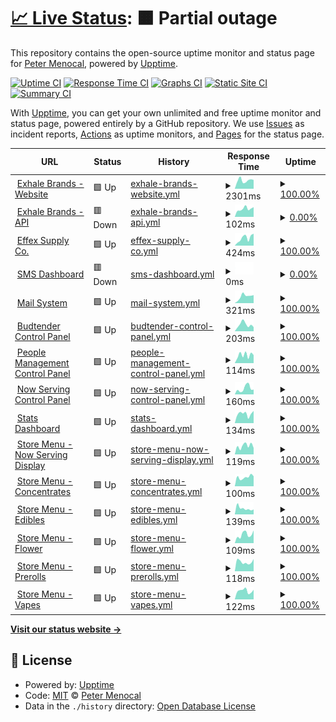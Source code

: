 # [📈 Live Status](https://petermenocal.github.io/uptime): <!--live status--> **🟧 Partial outage**

This repository contains the open-source uptime monitor and status page for [Peter Menocal](https://petermenocal.com), powered by [Upptime](https://github.com/upptime/upptime).

[![Uptime CI](https://github.com/petermenocal/uptime/workflows/Uptime%20CI/badge.svg)](https://github.com/petermenocal/uptime/actions?query=workflow%3A%22Uptime+CI%22)
[![Response Time CI](https://github.com/petermenocal/uptime/workflows/Response%20Time%20CI/badge.svg)](https://github.com/petermenocal/uptime/actions?query=workflow%3A%22Response+Time+CI%22)
[![Graphs CI](https://github.com/petermenocal/uptime/workflows/Graphs%20CI/badge.svg)](https://github.com/petermenocal/uptime/actions?query=workflow%3A%22Graphs+CI%22)
[![Static Site CI](https://github.com/petermenocal/uptime/workflows/Static%20Site%20CI/badge.svg)](https://github.com/petermenocal/uptime/actions?query=workflow%3A%22Static+Site+CI%22)
[![Summary CI](https://github.com/petermenocal/uptime/workflows/Summary%20CI/badge.svg)](https://github.com/petermenocal/uptime/actions?query=workflow%3A%22Summary+CI%22)

With [Upptime](https://upptime.js.org), you can get your own unlimited and free uptime monitor and status page, powered entirely by a GitHub repository. We use [Issues](https://github.com/petermenocal/uptime/issues) as incident reports, [Actions](https://github.com/petermenocal/uptime/actions) as uptime monitors, and [Pages](https://petermenocal.github.io/uptime) for the status page.

<!--start: status pages-->
<!-- This summary is generated by Upptime (https://github.com/upptime/upptime) -->
<!-- Do not edit this manually, your changes will be overwritten -->
<!-- prettier-ignore -->
| URL | Status | History | Response Time | Uptime |
| --- | ------ | ------- | ------------- | ------ |
| <img alt="" src="https://icons.duckduckgo.com/ip3/www.exhalebrands.com.ico" height="13"> [Exhale Brands - Website](https://www.exhalebrands.com/) | 🟩 Up | [exhale-brands-website.yml](https://github.com/petermenocal/uptime/commits/HEAD/history/exhale-brands-website.yml) | <details><summary><img alt="Response time graph" src="./graphs/exhale-brands-website/response-time-week.png" height="20"> 2301ms</summary><br><a href="https://petermenocal.github.io/uptime/history/exhale-brands-website"><img alt="Response time 1460" src="https://img.shields.io/endpoint?url=https%3A%2F%2Fraw.githubusercontent.com%2Fpetermenocal%2Fuptime%2FHEAD%2Fapi%2Fexhale-brands-website%2Fresponse-time.json"></a><br><a href="https://petermenocal.github.io/uptime/history/exhale-brands-website"><img alt="24-hour response time 2425" src="https://img.shields.io/endpoint?url=https%3A%2F%2Fraw.githubusercontent.com%2Fpetermenocal%2Fuptime%2FHEAD%2Fapi%2Fexhale-brands-website%2Fresponse-time-day.json"></a><br><a href="https://petermenocal.github.io/uptime/history/exhale-brands-website"><img alt="7-day response time 2301" src="https://img.shields.io/endpoint?url=https%3A%2F%2Fraw.githubusercontent.com%2Fpetermenocal%2Fuptime%2FHEAD%2Fapi%2Fexhale-brands-website%2Fresponse-time-week.json"></a><br><a href="https://petermenocal.github.io/uptime/history/exhale-brands-website"><img alt="30-day response time 2567" src="https://img.shields.io/endpoint?url=https%3A%2F%2Fraw.githubusercontent.com%2Fpetermenocal%2Fuptime%2FHEAD%2Fapi%2Fexhale-brands-website%2Fresponse-time-month.json"></a><br><a href="https://petermenocal.github.io/uptime/history/exhale-brands-website"><img alt="1-year response time 1716" src="https://img.shields.io/endpoint?url=https%3A%2F%2Fraw.githubusercontent.com%2Fpetermenocal%2Fuptime%2FHEAD%2Fapi%2Fexhale-brands-website%2Fresponse-time-year.json"></a></details> | <details><summary><a href="https://petermenocal.github.io/uptime/history/exhale-brands-website">100.00%</a></summary><a href="https://petermenocal.github.io/uptime/history/exhale-brands-website"><img alt="All-time uptime 99.67%" src="https://img.shields.io/endpoint?url=https%3A%2F%2Fraw.githubusercontent.com%2Fpetermenocal%2Fuptime%2FHEAD%2Fapi%2Fexhale-brands-website%2Fuptime.json"></a><br><a href="https://petermenocal.github.io/uptime/history/exhale-brands-website"><img alt="24-hour uptime 100.00%" src="https://img.shields.io/endpoint?url=https%3A%2F%2Fraw.githubusercontent.com%2Fpetermenocal%2Fuptime%2FHEAD%2Fapi%2Fexhale-brands-website%2Fuptime-day.json"></a><br><a href="https://petermenocal.github.io/uptime/history/exhale-brands-website"><img alt="7-day uptime 100.00%" src="https://img.shields.io/endpoint?url=https%3A%2F%2Fraw.githubusercontent.com%2Fpetermenocal%2Fuptime%2FHEAD%2Fapi%2Fexhale-brands-website%2Fuptime-week.json"></a><br><a href="https://petermenocal.github.io/uptime/history/exhale-brands-website"><img alt="30-day uptime 99.88%" src="https://img.shields.io/endpoint?url=https%3A%2F%2Fraw.githubusercontent.com%2Fpetermenocal%2Fuptime%2FHEAD%2Fapi%2Fexhale-brands-website%2Fuptime-month.json"></a><br><a href="https://petermenocal.github.io/uptime/history/exhale-brands-website"><img alt="1-year uptime 99.37%" src="https://img.shields.io/endpoint?url=https%3A%2F%2Fraw.githubusercontent.com%2Fpetermenocal%2Fuptime%2FHEAD%2Fapi%2Fexhale-brands-website%2Fuptime-year.json"></a></details>
| <img alt="" src="https://icons.duckduckgo.com/ip3/us-central1-xhl-budtender.cloudfunctions.net.ico" height="13"> [Exhale Brands - API](https://us-central1-xhl-budtender.cloudfunctions.net/app/profile?q=961a6e98-1bcc-4c6b-b335-019df010f12c&searchType=true) | 🟥 Down | [exhale-brands-api.yml](https://github.com/petermenocal/uptime/commits/HEAD/history/exhale-brands-api.yml) | <details><summary><img alt="Response time graph" src="./graphs/exhale-brands-api/response-time-week.png" height="20"> 102ms</summary><br><a href="https://petermenocal.github.io/uptime/history/exhale-brands-api"><img alt="Response time 750" src="https://img.shields.io/endpoint?url=https%3A%2F%2Fraw.githubusercontent.com%2Fpetermenocal%2Fuptime%2FHEAD%2Fapi%2Fexhale-brands-api%2Fresponse-time.json"></a><br><a href="https://petermenocal.github.io/uptime/history/exhale-brands-api"><img alt="24-hour response time 123" src="https://img.shields.io/endpoint?url=https%3A%2F%2Fraw.githubusercontent.com%2Fpetermenocal%2Fuptime%2FHEAD%2Fapi%2Fexhale-brands-api%2Fresponse-time-day.json"></a><br><a href="https://petermenocal.github.io/uptime/history/exhale-brands-api"><img alt="7-day response time 102" src="https://img.shields.io/endpoint?url=https%3A%2F%2Fraw.githubusercontent.com%2Fpetermenocal%2Fuptime%2FHEAD%2Fapi%2Fexhale-brands-api%2Fresponse-time-week.json"></a><br><a href="https://petermenocal.github.io/uptime/history/exhale-brands-api"><img alt="30-day response time 240" src="https://img.shields.io/endpoint?url=https%3A%2F%2Fraw.githubusercontent.com%2Fpetermenocal%2Fuptime%2FHEAD%2Fapi%2Fexhale-brands-api%2Fresponse-time-month.json"></a><br><a href="https://petermenocal.github.io/uptime/history/exhale-brands-api"><img alt="1-year response time 883" src="https://img.shields.io/endpoint?url=https%3A%2F%2Fraw.githubusercontent.com%2Fpetermenocal%2Fuptime%2FHEAD%2Fapi%2Fexhale-brands-api%2Fresponse-time-year.json"></a></details> | <details><summary><a href="https://petermenocal.github.io/uptime/history/exhale-brands-api">0.00%</a></summary><a href="https://petermenocal.github.io/uptime/history/exhale-brands-api"><img alt="All-time uptime 38.06%" src="https://img.shields.io/endpoint?url=https%3A%2F%2Fraw.githubusercontent.com%2Fpetermenocal%2Fuptime%2FHEAD%2Fapi%2Fexhale-brands-api%2Fuptime.json"></a><br><a href="https://petermenocal.github.io/uptime/history/exhale-brands-api"><img alt="24-hour uptime 0.00%" src="https://img.shields.io/endpoint?url=https%3A%2F%2Fraw.githubusercontent.com%2Fpetermenocal%2Fuptime%2FHEAD%2Fapi%2Fexhale-brands-api%2Fuptime-day.json"></a><br><a href="https://petermenocal.github.io/uptime/history/exhale-brands-api"><img alt="7-day uptime 0.00%" src="https://img.shields.io/endpoint?url=https%3A%2F%2Fraw.githubusercontent.com%2Fpetermenocal%2Fuptime%2FHEAD%2Fapi%2Fexhale-brands-api%2Fuptime-week.json"></a><br><a href="https://petermenocal.github.io/uptime/history/exhale-brands-api"><img alt="30-day uptime 0.00%" src="https://img.shields.io/endpoint?url=https%3A%2F%2Fraw.githubusercontent.com%2Fpetermenocal%2Fuptime%2FHEAD%2Fapi%2Fexhale-brands-api%2Fuptime-month.json"></a><br><a href="https://petermenocal.github.io/uptime/history/exhale-brands-api"><img alt="1-year uptime 0.00%" src="https://img.shields.io/endpoint?url=https%3A%2F%2Fraw.githubusercontent.com%2Fpetermenocal%2Fuptime%2FHEAD%2Fapi%2Fexhale-brands-api%2Fuptime-year.json"></a></details>
| <img alt="" src="https://icons.duckduckgo.com/ip3/effexsupply.com.ico" height="13"> [Effex Supply Co.](https://effexsupply.com) | 🟩 Up | [effex-supply-co.yml](https://github.com/petermenocal/uptime/commits/HEAD/history/effex-supply-co.yml) | <details><summary><img alt="Response time graph" src="./graphs/effex-supply-co/response-time-week.png" height="20"> 424ms</summary><br><a href="https://petermenocal.github.io/uptime/history/effex-supply-co"><img alt="Response time 305" src="https://img.shields.io/endpoint?url=https%3A%2F%2Fraw.githubusercontent.com%2Fpetermenocal%2Fuptime%2FHEAD%2Fapi%2Feffex-supply-co%2Fresponse-time.json"></a><br><a href="https://petermenocal.github.io/uptime/history/effex-supply-co"><img alt="24-hour response time 662" src="https://img.shields.io/endpoint?url=https%3A%2F%2Fraw.githubusercontent.com%2Fpetermenocal%2Fuptime%2FHEAD%2Fapi%2Feffex-supply-co%2Fresponse-time-day.json"></a><br><a href="https://petermenocal.github.io/uptime/history/effex-supply-co"><img alt="7-day response time 424" src="https://img.shields.io/endpoint?url=https%3A%2F%2Fraw.githubusercontent.com%2Fpetermenocal%2Fuptime%2FHEAD%2Fapi%2Feffex-supply-co%2Fresponse-time-week.json"></a><br><a href="https://petermenocal.github.io/uptime/history/effex-supply-co"><img alt="30-day response time 334" src="https://img.shields.io/endpoint?url=https%3A%2F%2Fraw.githubusercontent.com%2Fpetermenocal%2Fuptime%2FHEAD%2Fapi%2Feffex-supply-co%2Fresponse-time-month.json"></a><br><a href="https://petermenocal.github.io/uptime/history/effex-supply-co"><img alt="1-year response time 305" src="https://img.shields.io/endpoint?url=https%3A%2F%2Fraw.githubusercontent.com%2Fpetermenocal%2Fuptime%2FHEAD%2Fapi%2Feffex-supply-co%2Fresponse-time-year.json"></a></details> | <details><summary><a href="https://petermenocal.github.io/uptime/history/effex-supply-co">100.00%</a></summary><a href="https://petermenocal.github.io/uptime/history/effex-supply-co"><img alt="All-time uptime 99.99%" src="https://img.shields.io/endpoint?url=https%3A%2F%2Fraw.githubusercontent.com%2Fpetermenocal%2Fuptime%2FHEAD%2Fapi%2Feffex-supply-co%2Fuptime.json"></a><br><a href="https://petermenocal.github.io/uptime/history/effex-supply-co"><img alt="24-hour uptime 100.00%" src="https://img.shields.io/endpoint?url=https%3A%2F%2Fraw.githubusercontent.com%2Fpetermenocal%2Fuptime%2FHEAD%2Fapi%2Feffex-supply-co%2Fuptime-day.json"></a><br><a href="https://petermenocal.github.io/uptime/history/effex-supply-co"><img alt="7-day uptime 100.00%" src="https://img.shields.io/endpoint?url=https%3A%2F%2Fraw.githubusercontent.com%2Fpetermenocal%2Fuptime%2FHEAD%2Fapi%2Feffex-supply-co%2Fuptime-week.json"></a><br><a href="https://petermenocal.github.io/uptime/history/effex-supply-co"><img alt="30-day uptime 100.00%" src="https://img.shields.io/endpoint?url=https%3A%2F%2Fraw.githubusercontent.com%2Fpetermenocal%2Fuptime%2FHEAD%2Fapi%2Feffex-supply-co%2Fuptime-month.json"></a><br><a href="https://petermenocal.github.io/uptime/history/effex-supply-co"><img alt="1-year uptime 100.00%" src="https://img.shields.io/endpoint?url=https%3A%2F%2Fraw.githubusercontent.com%2Fpetermenocal%2Fuptime%2FHEAD%2Fapi%2Feffex-supply-co%2Fuptime-year.json"></a></details>
| <img alt="" src="https://icons.duckduckgo.com/ip3/cherami.exhalenevada.com.ico" height="13"> [SMS Dashboard](http://cherami.exhalenevada.com:3000/) | 🟥 Down | [sms-dashboard.yml](https://github.com/petermenocal/uptime/commits/HEAD/history/sms-dashboard.yml) | <details><summary><img alt="Response time graph" src="./graphs/sms-dashboard/response-time-week.png" height="20"> 0ms</summary><br><a href="https://petermenocal.github.io/uptime/history/sms-dashboard"><img alt="Response time 0" src="https://img.shields.io/endpoint?url=https%3A%2F%2Fraw.githubusercontent.com%2Fpetermenocal%2Fuptime%2FHEAD%2Fapi%2Fsms-dashboard%2Fresponse-time.json"></a><br><a href="https://petermenocal.github.io/uptime/history/sms-dashboard"><img alt="24-hour response time 0" src="https://img.shields.io/endpoint?url=https%3A%2F%2Fraw.githubusercontent.com%2Fpetermenocal%2Fuptime%2FHEAD%2Fapi%2Fsms-dashboard%2Fresponse-time-day.json"></a><br><a href="https://petermenocal.github.io/uptime/history/sms-dashboard"><img alt="7-day response time 0" src="https://img.shields.io/endpoint?url=https%3A%2F%2Fraw.githubusercontent.com%2Fpetermenocal%2Fuptime%2FHEAD%2Fapi%2Fsms-dashboard%2Fresponse-time-week.json"></a><br><a href="https://petermenocal.github.io/uptime/history/sms-dashboard"><img alt="30-day response time 0" src="https://img.shields.io/endpoint?url=https%3A%2F%2Fraw.githubusercontent.com%2Fpetermenocal%2Fuptime%2FHEAD%2Fapi%2Fsms-dashboard%2Fresponse-time-month.json"></a><br><a href="https://petermenocal.github.io/uptime/history/sms-dashboard"><img alt="1-year response time 0" src="https://img.shields.io/endpoint?url=https%3A%2F%2Fraw.githubusercontent.com%2Fpetermenocal%2Fuptime%2FHEAD%2Fapi%2Fsms-dashboard%2Fresponse-time-year.json"></a></details> | <details><summary><a href="https://petermenocal.github.io/uptime/history/sms-dashboard">0.00%</a></summary><a href="https://petermenocal.github.io/uptime/history/sms-dashboard"><img alt="All-time uptime 41.07%" src="https://img.shields.io/endpoint?url=https%3A%2F%2Fraw.githubusercontent.com%2Fpetermenocal%2Fuptime%2FHEAD%2Fapi%2Fsms-dashboard%2Fuptime.json"></a><br><a href="https://petermenocal.github.io/uptime/history/sms-dashboard"><img alt="24-hour uptime 0.00%" src="https://img.shields.io/endpoint?url=https%3A%2F%2Fraw.githubusercontent.com%2Fpetermenocal%2Fuptime%2FHEAD%2Fapi%2Fsms-dashboard%2Fuptime-day.json"></a><br><a href="https://petermenocal.github.io/uptime/history/sms-dashboard"><img alt="7-day uptime 0.00%" src="https://img.shields.io/endpoint?url=https%3A%2F%2Fraw.githubusercontent.com%2Fpetermenocal%2Fuptime%2FHEAD%2Fapi%2Fsms-dashboard%2Fuptime-week.json"></a><br><a href="https://petermenocal.github.io/uptime/history/sms-dashboard"><img alt="30-day uptime 0.00%" src="https://img.shields.io/endpoint?url=https%3A%2F%2Fraw.githubusercontent.com%2Fpetermenocal%2Fuptime%2FHEAD%2Fapi%2Fsms-dashboard%2Fuptime-month.json"></a><br><a href="https://petermenocal.github.io/uptime/history/sms-dashboard"><img alt="1-year uptime 0.00%" src="https://img.shields.io/endpoint?url=https%3A%2F%2Fraw.githubusercontent.com%2Fpetermenocal%2Fuptime%2FHEAD%2Fapi%2Fsms-dashboard%2Fuptime-year.json"></a></details>
| <img alt="" src="https://icons.duckduckgo.com/ip3/box.effexsupply.com.ico" height="13"> [Mail System](https://box.effexsupply.com/mail/) | 🟩 Up | [mail-system.yml](https://github.com/petermenocal/uptime/commits/HEAD/history/mail-system.yml) | <details><summary><img alt="Response time graph" src="./graphs/mail-system/response-time-week.png" height="20"> 321ms</summary><br><a href="https://petermenocal.github.io/uptime/history/mail-system"><img alt="Response time 235" src="https://img.shields.io/endpoint?url=https%3A%2F%2Fraw.githubusercontent.com%2Fpetermenocal%2Fuptime%2FHEAD%2Fapi%2Fmail-system%2Fresponse-time.json"></a><br><a href="https://petermenocal.github.io/uptime/history/mail-system"><img alt="24-hour response time 375" src="https://img.shields.io/endpoint?url=https%3A%2F%2Fraw.githubusercontent.com%2Fpetermenocal%2Fuptime%2FHEAD%2Fapi%2Fmail-system%2Fresponse-time-day.json"></a><br><a href="https://petermenocal.github.io/uptime/history/mail-system"><img alt="7-day response time 321" src="https://img.shields.io/endpoint?url=https%3A%2F%2Fraw.githubusercontent.com%2Fpetermenocal%2Fuptime%2FHEAD%2Fapi%2Fmail-system%2Fresponse-time-week.json"></a><br><a href="https://petermenocal.github.io/uptime/history/mail-system"><img alt="30-day response time 247" src="https://img.shields.io/endpoint?url=https%3A%2F%2Fraw.githubusercontent.com%2Fpetermenocal%2Fuptime%2FHEAD%2Fapi%2Fmail-system%2Fresponse-time-month.json"></a><br><a href="https://petermenocal.github.io/uptime/history/mail-system"><img alt="1-year response time 237" src="https://img.shields.io/endpoint?url=https%3A%2F%2Fraw.githubusercontent.com%2Fpetermenocal%2Fuptime%2FHEAD%2Fapi%2Fmail-system%2Fresponse-time-year.json"></a></details> | <details><summary><a href="https://petermenocal.github.io/uptime/history/mail-system">100.00%</a></summary><a href="https://petermenocal.github.io/uptime/history/mail-system"><img alt="All-time uptime 99.76%" src="https://img.shields.io/endpoint?url=https%3A%2F%2Fraw.githubusercontent.com%2Fpetermenocal%2Fuptime%2FHEAD%2Fapi%2Fmail-system%2Fuptime.json"></a><br><a href="https://petermenocal.github.io/uptime/history/mail-system"><img alt="24-hour uptime 100.00%" src="https://img.shields.io/endpoint?url=https%3A%2F%2Fraw.githubusercontent.com%2Fpetermenocal%2Fuptime%2FHEAD%2Fapi%2Fmail-system%2Fuptime-day.json"></a><br><a href="https://petermenocal.github.io/uptime/history/mail-system"><img alt="7-day uptime 100.00%" src="https://img.shields.io/endpoint?url=https%3A%2F%2Fraw.githubusercontent.com%2Fpetermenocal%2Fuptime%2FHEAD%2Fapi%2Fmail-system%2Fuptime-week.json"></a><br><a href="https://petermenocal.github.io/uptime/history/mail-system"><img alt="30-day uptime 100.00%" src="https://img.shields.io/endpoint?url=https%3A%2F%2Fraw.githubusercontent.com%2Fpetermenocal%2Fuptime%2FHEAD%2Fapi%2Fmail-system%2Fuptime-month.json"></a><br><a href="https://petermenocal.github.io/uptime/history/mail-system"><img alt="1-year uptime 100.00%" src="https://img.shields.io/endpoint?url=https%3A%2F%2Fraw.githubusercontent.com%2Fpetermenocal%2Fuptime%2FHEAD%2Fapi%2Fmail-system%2Fuptime-year.json"></a></details>
| <img alt="" src="https://icons.duckduckgo.com/ip3/xorders.web.app.ico" height="13"> [Budtender Control Panel](https://xorders.web.app/) | 🟩 Up | [budtender-control-panel.yml](https://github.com/petermenocal/uptime/commits/HEAD/history/budtender-control-panel.yml) | <details><summary><img alt="Response time graph" src="./graphs/budtender-control-panel/response-time-week.png" height="20"> 203ms</summary><br><a href="https://petermenocal.github.io/uptime/history/budtender-control-panel"><img alt="Response time 97" src="https://img.shields.io/endpoint?url=https%3A%2F%2Fraw.githubusercontent.com%2Fpetermenocal%2Fuptime%2FHEAD%2Fapi%2Fbudtender-control-panel%2Fresponse-time.json"></a><br><a href="https://petermenocal.github.io/uptime/history/budtender-control-panel"><img alt="24-hour response time 128" src="https://img.shields.io/endpoint?url=https%3A%2F%2Fraw.githubusercontent.com%2Fpetermenocal%2Fuptime%2FHEAD%2Fapi%2Fbudtender-control-panel%2Fresponse-time-day.json"></a><br><a href="https://petermenocal.github.io/uptime/history/budtender-control-panel"><img alt="7-day response time 203" src="https://img.shields.io/endpoint?url=https%3A%2F%2Fraw.githubusercontent.com%2Fpetermenocal%2Fuptime%2FHEAD%2Fapi%2Fbudtender-control-panel%2Fresponse-time-week.json"></a><br><a href="https://petermenocal.github.io/uptime/history/budtender-control-panel"><img alt="30-day response time 136" src="https://img.shields.io/endpoint?url=https%3A%2F%2Fraw.githubusercontent.com%2Fpetermenocal%2Fuptime%2FHEAD%2Fapi%2Fbudtender-control-panel%2Fresponse-time-month.json"></a><br><a href="https://petermenocal.github.io/uptime/history/budtender-control-panel"><img alt="1-year response time 94" src="https://img.shields.io/endpoint?url=https%3A%2F%2Fraw.githubusercontent.com%2Fpetermenocal%2Fuptime%2FHEAD%2Fapi%2Fbudtender-control-panel%2Fresponse-time-year.json"></a></details> | <details><summary><a href="https://petermenocal.github.io/uptime/history/budtender-control-panel">100.00%</a></summary><a href="https://petermenocal.github.io/uptime/history/budtender-control-panel"><img alt="All-time uptime 100.00%" src="https://img.shields.io/endpoint?url=https%3A%2F%2Fraw.githubusercontent.com%2Fpetermenocal%2Fuptime%2FHEAD%2Fapi%2Fbudtender-control-panel%2Fuptime.json"></a><br><a href="https://petermenocal.github.io/uptime/history/budtender-control-panel"><img alt="24-hour uptime 100.00%" src="https://img.shields.io/endpoint?url=https%3A%2F%2Fraw.githubusercontent.com%2Fpetermenocal%2Fuptime%2FHEAD%2Fapi%2Fbudtender-control-panel%2Fuptime-day.json"></a><br><a href="https://petermenocal.github.io/uptime/history/budtender-control-panel"><img alt="7-day uptime 100.00%" src="https://img.shields.io/endpoint?url=https%3A%2F%2Fraw.githubusercontent.com%2Fpetermenocal%2Fuptime%2FHEAD%2Fapi%2Fbudtender-control-panel%2Fuptime-week.json"></a><br><a href="https://petermenocal.github.io/uptime/history/budtender-control-panel"><img alt="30-day uptime 100.00%" src="https://img.shields.io/endpoint?url=https%3A%2F%2Fraw.githubusercontent.com%2Fpetermenocal%2Fuptime%2FHEAD%2Fapi%2Fbudtender-control-panel%2Fuptime-month.json"></a><br><a href="https://petermenocal.github.io/uptime/history/budtender-control-panel"><img alt="1-year uptime 100.00%" src="https://img.shields.io/endpoint?url=https%3A%2F%2Fraw.githubusercontent.com%2Fpetermenocal%2Fuptime%2FHEAD%2Fapi%2Fbudtender-control-panel%2Fuptime-year.json"></a></details>
| <img alt="" src="https://icons.duckduckgo.com/ip3/xpeople.web.app.ico" height="13"> [People Management Control Panel](https://xpeople.web.app/) | 🟩 Up | [people-management-control-panel.yml](https://github.com/petermenocal/uptime/commits/HEAD/history/people-management-control-panel.yml) | <details><summary><img alt="Response time graph" src="./graphs/people-management-control-panel/response-time-week.png" height="20"> 114ms</summary><br><a href="https://petermenocal.github.io/uptime/history/people-management-control-panel"><img alt="Response time 110" src="https://img.shields.io/endpoint?url=https%3A%2F%2Fraw.githubusercontent.com%2Fpetermenocal%2Fuptime%2FHEAD%2Fapi%2Fpeople-management-control-panel%2Fresponse-time.json"></a><br><a href="https://petermenocal.github.io/uptime/history/people-management-control-panel"><img alt="24-hour response time 114" src="https://img.shields.io/endpoint?url=https%3A%2F%2Fraw.githubusercontent.com%2Fpetermenocal%2Fuptime%2FHEAD%2Fapi%2Fpeople-management-control-panel%2Fresponse-time-day.json"></a><br><a href="https://petermenocal.github.io/uptime/history/people-management-control-panel"><img alt="7-day response time 114" src="https://img.shields.io/endpoint?url=https%3A%2F%2Fraw.githubusercontent.com%2Fpetermenocal%2Fuptime%2FHEAD%2Fapi%2Fpeople-management-control-panel%2Fresponse-time-week.json"></a><br><a href="https://petermenocal.github.io/uptime/history/people-management-control-panel"><img alt="30-day response time 111" src="https://img.shields.io/endpoint?url=https%3A%2F%2Fraw.githubusercontent.com%2Fpetermenocal%2Fuptime%2FHEAD%2Fapi%2Fpeople-management-control-panel%2Fresponse-time-month.json"></a><br><a href="https://petermenocal.github.io/uptime/history/people-management-control-panel"><img alt="1-year response time 89" src="https://img.shields.io/endpoint?url=https%3A%2F%2Fraw.githubusercontent.com%2Fpetermenocal%2Fuptime%2FHEAD%2Fapi%2Fpeople-management-control-panel%2Fresponse-time-year.json"></a></details> | <details><summary><a href="https://petermenocal.github.io/uptime/history/people-management-control-panel">100.00%</a></summary><a href="https://petermenocal.github.io/uptime/history/people-management-control-panel"><img alt="All-time uptime 100.00%" src="https://img.shields.io/endpoint?url=https%3A%2F%2Fraw.githubusercontent.com%2Fpetermenocal%2Fuptime%2FHEAD%2Fapi%2Fpeople-management-control-panel%2Fuptime.json"></a><br><a href="https://petermenocal.github.io/uptime/history/people-management-control-panel"><img alt="24-hour uptime 100.00%" src="https://img.shields.io/endpoint?url=https%3A%2F%2Fraw.githubusercontent.com%2Fpetermenocal%2Fuptime%2FHEAD%2Fapi%2Fpeople-management-control-panel%2Fuptime-day.json"></a><br><a href="https://petermenocal.github.io/uptime/history/people-management-control-panel"><img alt="7-day uptime 100.00%" src="https://img.shields.io/endpoint?url=https%3A%2F%2Fraw.githubusercontent.com%2Fpetermenocal%2Fuptime%2FHEAD%2Fapi%2Fpeople-management-control-panel%2Fuptime-week.json"></a><br><a href="https://petermenocal.github.io/uptime/history/people-management-control-panel"><img alt="30-day uptime 100.00%" src="https://img.shields.io/endpoint?url=https%3A%2F%2Fraw.githubusercontent.com%2Fpetermenocal%2Fuptime%2FHEAD%2Fapi%2Fpeople-management-control-panel%2Fuptime-month.json"></a><br><a href="https://petermenocal.github.io/uptime/history/people-management-control-panel"><img alt="1-year uptime 100.00%" src="https://img.shields.io/endpoint?url=https%3A%2F%2Fraw.githubusercontent.com%2Fpetermenocal%2Fuptime%2FHEAD%2Fapi%2Fpeople-management-control-panel%2Fuptime-year.json"></a></details>
| <img alt="" src="https://icons.duckduckgo.com/ip3/xserving-admin.web.app.ico" height="13"> [Now Serving Control Panel](https://xserving-admin.web.app/) | 🟩 Up | [now-serving-control-panel.yml](https://github.com/petermenocal/uptime/commits/HEAD/history/now-serving-control-panel.yml) | <details><summary><img alt="Response time graph" src="./graphs/now-serving-control-panel/response-time-week.png" height="20"> 160ms</summary><br><a href="https://petermenocal.github.io/uptime/history/now-serving-control-panel"><img alt="Response time 105" src="https://img.shields.io/endpoint?url=https%3A%2F%2Fraw.githubusercontent.com%2Fpetermenocal%2Fuptime%2FHEAD%2Fapi%2Fnow-serving-control-panel%2Fresponse-time.json"></a><br><a href="https://petermenocal.github.io/uptime/history/now-serving-control-panel"><img alt="24-hour response time 129" src="https://img.shields.io/endpoint?url=https%3A%2F%2Fraw.githubusercontent.com%2Fpetermenocal%2Fuptime%2FHEAD%2Fapi%2Fnow-serving-control-panel%2Fresponse-time-day.json"></a><br><a href="https://petermenocal.github.io/uptime/history/now-serving-control-panel"><img alt="7-day response time 160" src="https://img.shields.io/endpoint?url=https%3A%2F%2Fraw.githubusercontent.com%2Fpetermenocal%2Fuptime%2FHEAD%2Fapi%2Fnow-serving-control-panel%2Fresponse-time-week.json"></a><br><a href="https://petermenocal.github.io/uptime/history/now-serving-control-panel"><img alt="30-day response time 129" src="https://img.shields.io/endpoint?url=https%3A%2F%2Fraw.githubusercontent.com%2Fpetermenocal%2Fuptime%2FHEAD%2Fapi%2Fnow-serving-control-panel%2Fresponse-time-month.json"></a><br><a href="https://petermenocal.github.io/uptime/history/now-serving-control-panel"><img alt="1-year response time 93" src="https://img.shields.io/endpoint?url=https%3A%2F%2Fraw.githubusercontent.com%2Fpetermenocal%2Fuptime%2FHEAD%2Fapi%2Fnow-serving-control-panel%2Fresponse-time-year.json"></a></details> | <details><summary><a href="https://petermenocal.github.io/uptime/history/now-serving-control-panel">100.00%</a></summary><a href="https://petermenocal.github.io/uptime/history/now-serving-control-panel"><img alt="All-time uptime 100.00%" src="https://img.shields.io/endpoint?url=https%3A%2F%2Fraw.githubusercontent.com%2Fpetermenocal%2Fuptime%2FHEAD%2Fapi%2Fnow-serving-control-panel%2Fuptime.json"></a><br><a href="https://petermenocal.github.io/uptime/history/now-serving-control-panel"><img alt="24-hour uptime 100.00%" src="https://img.shields.io/endpoint?url=https%3A%2F%2Fraw.githubusercontent.com%2Fpetermenocal%2Fuptime%2FHEAD%2Fapi%2Fnow-serving-control-panel%2Fuptime-day.json"></a><br><a href="https://petermenocal.github.io/uptime/history/now-serving-control-panel"><img alt="7-day uptime 100.00%" src="https://img.shields.io/endpoint?url=https%3A%2F%2Fraw.githubusercontent.com%2Fpetermenocal%2Fuptime%2FHEAD%2Fapi%2Fnow-serving-control-panel%2Fuptime-week.json"></a><br><a href="https://petermenocal.github.io/uptime/history/now-serving-control-panel"><img alt="30-day uptime 100.00%" src="https://img.shields.io/endpoint?url=https%3A%2F%2Fraw.githubusercontent.com%2Fpetermenocal%2Fuptime%2FHEAD%2Fapi%2Fnow-serving-control-panel%2Fuptime-month.json"></a><br><a href="https://petermenocal.github.io/uptime/history/now-serving-control-panel"><img alt="1-year uptime 100.00%" src="https://img.shields.io/endpoint?url=https%3A%2F%2Fraw.githubusercontent.com%2Fpetermenocal%2Fuptime%2FHEAD%2Fapi%2Fnow-serving-control-panel%2Fuptime-year.json"></a></details>
| <img alt="" src="https://icons.duckduckgo.com/ip3/xstats.web.app.ico" height="13"> [Stats Dashboard](https://xstats.web.app/) | 🟩 Up | [stats-dashboard.yml](https://github.com/petermenocal/uptime/commits/HEAD/history/stats-dashboard.yml) | <details><summary><img alt="Response time graph" src="./graphs/stats-dashboard/response-time-week.png" height="20"> 134ms</summary><br><a href="https://petermenocal.github.io/uptime/history/stats-dashboard"><img alt="Response time 116" src="https://img.shields.io/endpoint?url=https%3A%2F%2Fraw.githubusercontent.com%2Fpetermenocal%2Fuptime%2FHEAD%2Fapi%2Fstats-dashboard%2Fresponse-time.json"></a><br><a href="https://petermenocal.github.io/uptime/history/stats-dashboard"><img alt="24-hour response time 174" src="https://img.shields.io/endpoint?url=https%3A%2F%2Fraw.githubusercontent.com%2Fpetermenocal%2Fuptime%2FHEAD%2Fapi%2Fstats-dashboard%2Fresponse-time-day.json"></a><br><a href="https://petermenocal.github.io/uptime/history/stats-dashboard"><img alt="7-day response time 134" src="https://img.shields.io/endpoint?url=https%3A%2F%2Fraw.githubusercontent.com%2Fpetermenocal%2Fuptime%2FHEAD%2Fapi%2Fstats-dashboard%2Fresponse-time-week.json"></a><br><a href="https://petermenocal.github.io/uptime/history/stats-dashboard"><img alt="30-day response time 112" src="https://img.shields.io/endpoint?url=https%3A%2F%2Fraw.githubusercontent.com%2Fpetermenocal%2Fuptime%2FHEAD%2Fapi%2Fstats-dashboard%2Fresponse-time-month.json"></a><br><a href="https://petermenocal.github.io/uptime/history/stats-dashboard"><img alt="1-year response time 96" src="https://img.shields.io/endpoint?url=https%3A%2F%2Fraw.githubusercontent.com%2Fpetermenocal%2Fuptime%2FHEAD%2Fapi%2Fstats-dashboard%2Fresponse-time-year.json"></a></details> | <details><summary><a href="https://petermenocal.github.io/uptime/history/stats-dashboard">100.00%</a></summary><a href="https://petermenocal.github.io/uptime/history/stats-dashboard"><img alt="All-time uptime 100.00%" src="https://img.shields.io/endpoint?url=https%3A%2F%2Fraw.githubusercontent.com%2Fpetermenocal%2Fuptime%2FHEAD%2Fapi%2Fstats-dashboard%2Fuptime.json"></a><br><a href="https://petermenocal.github.io/uptime/history/stats-dashboard"><img alt="24-hour uptime 100.00%" src="https://img.shields.io/endpoint?url=https%3A%2F%2Fraw.githubusercontent.com%2Fpetermenocal%2Fuptime%2FHEAD%2Fapi%2Fstats-dashboard%2Fuptime-day.json"></a><br><a href="https://petermenocal.github.io/uptime/history/stats-dashboard"><img alt="7-day uptime 100.00%" src="https://img.shields.io/endpoint?url=https%3A%2F%2Fraw.githubusercontent.com%2Fpetermenocal%2Fuptime%2FHEAD%2Fapi%2Fstats-dashboard%2Fuptime-week.json"></a><br><a href="https://petermenocal.github.io/uptime/history/stats-dashboard"><img alt="30-day uptime 100.00%" src="https://img.shields.io/endpoint?url=https%3A%2F%2Fraw.githubusercontent.com%2Fpetermenocal%2Fuptime%2FHEAD%2Fapi%2Fstats-dashboard%2Fuptime-month.json"></a><br><a href="https://petermenocal.github.io/uptime/history/stats-dashboard"><img alt="1-year uptime 100.00%" src="https://img.shields.io/endpoint?url=https%3A%2F%2Fraw.githubusercontent.com%2Fpetermenocal%2Fuptime%2FHEAD%2Fapi%2Fstats-dashboard%2Fuptime-year.json"></a></details>
| <img alt="" src="https://icons.duckduckgo.com/ip3/xserving.web.app.ico" height="13"> [Store Menu - Now Serving Display](https://xserving.web.app) | 🟩 Up | [store-menu-now-serving-display.yml](https://github.com/petermenocal/uptime/commits/HEAD/history/store-menu-now-serving-display.yml) | <details><summary><img alt="Response time graph" src="./graphs/store-menu-now-serving-display/response-time-week.png" height="20"> 119ms</summary><br><a href="https://petermenocal.github.io/uptime/history/store-menu-now-serving-display"><img alt="Response time 100" src="https://img.shields.io/endpoint?url=https%3A%2F%2Fraw.githubusercontent.com%2Fpetermenocal%2Fuptime%2FHEAD%2Fapi%2Fstore-menu-now-serving-display%2Fresponse-time.json"></a><br><a href="https://petermenocal.github.io/uptime/history/store-menu-now-serving-display"><img alt="24-hour response time 90" src="https://img.shields.io/endpoint?url=https%3A%2F%2Fraw.githubusercontent.com%2Fpetermenocal%2Fuptime%2FHEAD%2Fapi%2Fstore-menu-now-serving-display%2Fresponse-time-day.json"></a><br><a href="https://petermenocal.github.io/uptime/history/store-menu-now-serving-display"><img alt="7-day response time 119" src="https://img.shields.io/endpoint?url=https%3A%2F%2Fraw.githubusercontent.com%2Fpetermenocal%2Fuptime%2FHEAD%2Fapi%2Fstore-menu-now-serving-display%2Fresponse-time-week.json"></a><br><a href="https://petermenocal.github.io/uptime/history/store-menu-now-serving-display"><img alt="30-day response time 104" src="https://img.shields.io/endpoint?url=https%3A%2F%2Fraw.githubusercontent.com%2Fpetermenocal%2Fuptime%2FHEAD%2Fapi%2Fstore-menu-now-serving-display%2Fresponse-time-month.json"></a><br><a href="https://petermenocal.github.io/uptime/history/store-menu-now-serving-display"><img alt="1-year response time 98" src="https://img.shields.io/endpoint?url=https%3A%2F%2Fraw.githubusercontent.com%2Fpetermenocal%2Fuptime%2FHEAD%2Fapi%2Fstore-menu-now-serving-display%2Fresponse-time-year.json"></a></details> | <details><summary><a href="https://petermenocal.github.io/uptime/history/store-menu-now-serving-display">100.00%</a></summary><a href="https://petermenocal.github.io/uptime/history/store-menu-now-serving-display"><img alt="All-time uptime 100.00%" src="https://img.shields.io/endpoint?url=https%3A%2F%2Fraw.githubusercontent.com%2Fpetermenocal%2Fuptime%2FHEAD%2Fapi%2Fstore-menu-now-serving-display%2Fuptime.json"></a><br><a href="https://petermenocal.github.io/uptime/history/store-menu-now-serving-display"><img alt="24-hour uptime 100.00%" src="https://img.shields.io/endpoint?url=https%3A%2F%2Fraw.githubusercontent.com%2Fpetermenocal%2Fuptime%2FHEAD%2Fapi%2Fstore-menu-now-serving-display%2Fuptime-day.json"></a><br><a href="https://petermenocal.github.io/uptime/history/store-menu-now-serving-display"><img alt="7-day uptime 100.00%" src="https://img.shields.io/endpoint?url=https%3A%2F%2Fraw.githubusercontent.com%2Fpetermenocal%2Fuptime%2FHEAD%2Fapi%2Fstore-menu-now-serving-display%2Fuptime-week.json"></a><br><a href="https://petermenocal.github.io/uptime/history/store-menu-now-serving-display"><img alt="30-day uptime 100.00%" src="https://img.shields.io/endpoint?url=https%3A%2F%2Fraw.githubusercontent.com%2Fpetermenocal%2Fuptime%2FHEAD%2Fapi%2Fstore-menu-now-serving-display%2Fuptime-month.json"></a><br><a href="https://petermenocal.github.io/uptime/history/store-menu-now-serving-display"><img alt="1-year uptime 100.00%" src="https://img.shields.io/endpoint?url=https%3A%2F%2Fraw.githubusercontent.com%2Fpetermenocal%2Fuptime%2FHEAD%2Fapi%2Fstore-menu-now-serving-display%2Fuptime-year.json"></a></details>
| <img alt="" src="https://icons.duckduckgo.com/ip3/xconcentrates.web.app.ico" height="13"> [Store Menu - Concentrates](https://xconcentrates.web.app/) | 🟩 Up | [store-menu-concentrates.yml](https://github.com/petermenocal/uptime/commits/HEAD/history/store-menu-concentrates.yml) | <details><summary><img alt="Response time graph" src="./graphs/store-menu-concentrates/response-time-week.png" height="20"> 100ms</summary><br><a href="https://petermenocal.github.io/uptime/history/store-menu-concentrates"><img alt="Response time 150" src="https://img.shields.io/endpoint?url=https%3A%2F%2Fraw.githubusercontent.com%2Fpetermenocal%2Fuptime%2FHEAD%2Fapi%2Fstore-menu-concentrates%2Fresponse-time.json"></a><br><a href="https://petermenocal.github.io/uptime/history/store-menu-concentrates"><img alt="24-hour response time 110" src="https://img.shields.io/endpoint?url=https%3A%2F%2Fraw.githubusercontent.com%2Fpetermenocal%2Fuptime%2FHEAD%2Fapi%2Fstore-menu-concentrates%2Fresponse-time-day.json"></a><br><a href="https://petermenocal.github.io/uptime/history/store-menu-concentrates"><img alt="7-day response time 100" src="https://img.shields.io/endpoint?url=https%3A%2F%2Fraw.githubusercontent.com%2Fpetermenocal%2Fuptime%2FHEAD%2Fapi%2Fstore-menu-concentrates%2Fresponse-time-week.json"></a><br><a href="https://petermenocal.github.io/uptime/history/store-menu-concentrates"><img alt="30-day response time 117" src="https://img.shields.io/endpoint?url=https%3A%2F%2Fraw.githubusercontent.com%2Fpetermenocal%2Fuptime%2FHEAD%2Fapi%2Fstore-menu-concentrates%2Fresponse-time-month.json"></a><br><a href="https://petermenocal.github.io/uptime/history/store-menu-concentrates"><img alt="1-year response time 147" src="https://img.shields.io/endpoint?url=https%3A%2F%2Fraw.githubusercontent.com%2Fpetermenocal%2Fuptime%2FHEAD%2Fapi%2Fstore-menu-concentrates%2Fresponse-time-year.json"></a></details> | <details><summary><a href="https://petermenocal.github.io/uptime/history/store-menu-concentrates">100.00%</a></summary><a href="https://petermenocal.github.io/uptime/history/store-menu-concentrates"><img alt="All-time uptime 100.00%" src="https://img.shields.io/endpoint?url=https%3A%2F%2Fraw.githubusercontent.com%2Fpetermenocal%2Fuptime%2FHEAD%2Fapi%2Fstore-menu-concentrates%2Fuptime.json"></a><br><a href="https://petermenocal.github.io/uptime/history/store-menu-concentrates"><img alt="24-hour uptime 100.00%" src="https://img.shields.io/endpoint?url=https%3A%2F%2Fraw.githubusercontent.com%2Fpetermenocal%2Fuptime%2FHEAD%2Fapi%2Fstore-menu-concentrates%2Fuptime-day.json"></a><br><a href="https://petermenocal.github.io/uptime/history/store-menu-concentrates"><img alt="7-day uptime 100.00%" src="https://img.shields.io/endpoint?url=https%3A%2F%2Fraw.githubusercontent.com%2Fpetermenocal%2Fuptime%2FHEAD%2Fapi%2Fstore-menu-concentrates%2Fuptime-week.json"></a><br><a href="https://petermenocal.github.io/uptime/history/store-menu-concentrates"><img alt="30-day uptime 100.00%" src="https://img.shields.io/endpoint?url=https%3A%2F%2Fraw.githubusercontent.com%2Fpetermenocal%2Fuptime%2FHEAD%2Fapi%2Fstore-menu-concentrates%2Fuptime-month.json"></a><br><a href="https://petermenocal.github.io/uptime/history/store-menu-concentrates"><img alt="1-year uptime 100.00%" src="https://img.shields.io/endpoint?url=https%3A%2F%2Fraw.githubusercontent.com%2Fpetermenocal%2Fuptime%2FHEAD%2Fapi%2Fstore-menu-concentrates%2Fuptime-year.json"></a></details>
| <img alt="" src="https://icons.duckduckgo.com/ip3/xedibles.web.app.ico" height="13"> [Store Menu - Edibles](https://xedibles.web.app/) | 🟩 Up | [store-menu-edibles.yml](https://github.com/petermenocal/uptime/commits/HEAD/history/store-menu-edibles.yml) | <details><summary><img alt="Response time graph" src="./graphs/store-menu-edibles/response-time-week.png" height="20"> 139ms</summary><br><a href="https://petermenocal.github.io/uptime/history/store-menu-edibles"><img alt="Response time 95" src="https://img.shields.io/endpoint?url=https%3A%2F%2Fraw.githubusercontent.com%2Fpetermenocal%2Fuptime%2FHEAD%2Fapi%2Fstore-menu-edibles%2Fresponse-time.json"></a><br><a href="https://petermenocal.github.io/uptime/history/store-menu-edibles"><img alt="24-hour response time 114" src="https://img.shields.io/endpoint?url=https%3A%2F%2Fraw.githubusercontent.com%2Fpetermenocal%2Fuptime%2FHEAD%2Fapi%2Fstore-menu-edibles%2Fresponse-time-day.json"></a><br><a href="https://petermenocal.github.io/uptime/history/store-menu-edibles"><img alt="7-day response time 139" src="https://img.shields.io/endpoint?url=https%3A%2F%2Fraw.githubusercontent.com%2Fpetermenocal%2Fuptime%2FHEAD%2Fapi%2Fstore-menu-edibles%2Fresponse-time-week.json"></a><br><a href="https://petermenocal.github.io/uptime/history/store-menu-edibles"><img alt="30-day response time 112" src="https://img.shields.io/endpoint?url=https%3A%2F%2Fraw.githubusercontent.com%2Fpetermenocal%2Fuptime%2FHEAD%2Fapi%2Fstore-menu-edibles%2Fresponse-time-month.json"></a><br><a href="https://petermenocal.github.io/uptime/history/store-menu-edibles"><img alt="1-year response time 83" src="https://img.shields.io/endpoint?url=https%3A%2F%2Fraw.githubusercontent.com%2Fpetermenocal%2Fuptime%2FHEAD%2Fapi%2Fstore-menu-edibles%2Fresponse-time-year.json"></a></details> | <details><summary><a href="https://petermenocal.github.io/uptime/history/store-menu-edibles">100.00%</a></summary><a href="https://petermenocal.github.io/uptime/history/store-menu-edibles"><img alt="All-time uptime 100.00%" src="https://img.shields.io/endpoint?url=https%3A%2F%2Fraw.githubusercontent.com%2Fpetermenocal%2Fuptime%2FHEAD%2Fapi%2Fstore-menu-edibles%2Fuptime.json"></a><br><a href="https://petermenocal.github.io/uptime/history/store-menu-edibles"><img alt="24-hour uptime 100.00%" src="https://img.shields.io/endpoint?url=https%3A%2F%2Fraw.githubusercontent.com%2Fpetermenocal%2Fuptime%2FHEAD%2Fapi%2Fstore-menu-edibles%2Fuptime-day.json"></a><br><a href="https://petermenocal.github.io/uptime/history/store-menu-edibles"><img alt="7-day uptime 100.00%" src="https://img.shields.io/endpoint?url=https%3A%2F%2Fraw.githubusercontent.com%2Fpetermenocal%2Fuptime%2FHEAD%2Fapi%2Fstore-menu-edibles%2Fuptime-week.json"></a><br><a href="https://petermenocal.github.io/uptime/history/store-menu-edibles"><img alt="30-day uptime 100.00%" src="https://img.shields.io/endpoint?url=https%3A%2F%2Fraw.githubusercontent.com%2Fpetermenocal%2Fuptime%2FHEAD%2Fapi%2Fstore-menu-edibles%2Fuptime-month.json"></a><br><a href="https://petermenocal.github.io/uptime/history/store-menu-edibles"><img alt="1-year uptime 100.00%" src="https://img.shields.io/endpoint?url=https%3A%2F%2Fraw.githubusercontent.com%2Fpetermenocal%2Fuptime%2FHEAD%2Fapi%2Fstore-menu-edibles%2Fuptime-year.json"></a></details>
| <img alt="" src="https://icons.duckduckgo.com/ip3/xflower.web.app.ico" height="13"> [Store Menu - Flower](https://xflower.web.app/) | 🟩 Up | [store-menu-flower.yml](https://github.com/petermenocal/uptime/commits/HEAD/history/store-menu-flower.yml) | <details><summary><img alt="Response time graph" src="./graphs/store-menu-flower/response-time-week.png" height="20"> 109ms</summary><br><a href="https://petermenocal.github.io/uptime/history/store-menu-flower"><img alt="Response time 96" src="https://img.shields.io/endpoint?url=https%3A%2F%2Fraw.githubusercontent.com%2Fpetermenocal%2Fuptime%2FHEAD%2Fapi%2Fstore-menu-flower%2Fresponse-time.json"></a><br><a href="https://petermenocal.github.io/uptime/history/store-menu-flower"><img alt="24-hour response time 160" src="https://img.shields.io/endpoint?url=https%3A%2F%2Fraw.githubusercontent.com%2Fpetermenocal%2Fuptime%2FHEAD%2Fapi%2Fstore-menu-flower%2Fresponse-time-day.json"></a><br><a href="https://petermenocal.github.io/uptime/history/store-menu-flower"><img alt="7-day response time 109" src="https://img.shields.io/endpoint?url=https%3A%2F%2Fraw.githubusercontent.com%2Fpetermenocal%2Fuptime%2FHEAD%2Fapi%2Fstore-menu-flower%2Fresponse-time-week.json"></a><br><a href="https://petermenocal.github.io/uptime/history/store-menu-flower"><img alt="30-day response time 100" src="https://img.shields.io/endpoint?url=https%3A%2F%2Fraw.githubusercontent.com%2Fpetermenocal%2Fuptime%2FHEAD%2Fapi%2Fstore-menu-flower%2Fresponse-time-month.json"></a><br><a href="https://petermenocal.github.io/uptime/history/store-menu-flower"><img alt="1-year response time 76" src="https://img.shields.io/endpoint?url=https%3A%2F%2Fraw.githubusercontent.com%2Fpetermenocal%2Fuptime%2FHEAD%2Fapi%2Fstore-menu-flower%2Fresponse-time-year.json"></a></details> | <details><summary><a href="https://petermenocal.github.io/uptime/history/store-menu-flower">100.00%</a></summary><a href="https://petermenocal.github.io/uptime/history/store-menu-flower"><img alt="All-time uptime 100.00%" src="https://img.shields.io/endpoint?url=https%3A%2F%2Fraw.githubusercontent.com%2Fpetermenocal%2Fuptime%2FHEAD%2Fapi%2Fstore-menu-flower%2Fuptime.json"></a><br><a href="https://petermenocal.github.io/uptime/history/store-menu-flower"><img alt="24-hour uptime 100.00%" src="https://img.shields.io/endpoint?url=https%3A%2F%2Fraw.githubusercontent.com%2Fpetermenocal%2Fuptime%2FHEAD%2Fapi%2Fstore-menu-flower%2Fuptime-day.json"></a><br><a href="https://petermenocal.github.io/uptime/history/store-menu-flower"><img alt="7-day uptime 100.00%" src="https://img.shields.io/endpoint?url=https%3A%2F%2Fraw.githubusercontent.com%2Fpetermenocal%2Fuptime%2FHEAD%2Fapi%2Fstore-menu-flower%2Fuptime-week.json"></a><br><a href="https://petermenocal.github.io/uptime/history/store-menu-flower"><img alt="30-day uptime 100.00%" src="https://img.shields.io/endpoint?url=https%3A%2F%2Fraw.githubusercontent.com%2Fpetermenocal%2Fuptime%2FHEAD%2Fapi%2Fstore-menu-flower%2Fuptime-month.json"></a><br><a href="https://petermenocal.github.io/uptime/history/store-menu-flower"><img alt="1-year uptime 100.00%" src="https://img.shields.io/endpoint?url=https%3A%2F%2Fraw.githubusercontent.com%2Fpetermenocal%2Fuptime%2FHEAD%2Fapi%2Fstore-menu-flower%2Fuptime-year.json"></a></details>
| <img alt="" src="https://icons.duckduckgo.com/ip3/xprerolls.web.app.ico" height="13"> [Store Menu - Prerolls](https://xprerolls.web.app/) | 🟩 Up | [store-menu-prerolls.yml](https://github.com/petermenocal/uptime/commits/HEAD/history/store-menu-prerolls.yml) | <details><summary><img alt="Response time graph" src="./graphs/store-menu-prerolls/response-time-week.png" height="20"> 118ms</summary><br><a href="https://petermenocal.github.io/uptime/history/store-menu-prerolls"><img alt="Response time 86" src="https://img.shields.io/endpoint?url=https%3A%2F%2Fraw.githubusercontent.com%2Fpetermenocal%2Fuptime%2FHEAD%2Fapi%2Fstore-menu-prerolls%2Fresponse-time.json"></a><br><a href="https://petermenocal.github.io/uptime/history/store-menu-prerolls"><img alt="24-hour response time 154" src="https://img.shields.io/endpoint?url=https%3A%2F%2Fraw.githubusercontent.com%2Fpetermenocal%2Fuptime%2FHEAD%2Fapi%2Fstore-menu-prerolls%2Fresponse-time-day.json"></a><br><a href="https://petermenocal.github.io/uptime/history/store-menu-prerolls"><img alt="7-day response time 118" src="https://img.shields.io/endpoint?url=https%3A%2F%2Fraw.githubusercontent.com%2Fpetermenocal%2Fuptime%2FHEAD%2Fapi%2Fstore-menu-prerolls%2Fresponse-time-week.json"></a><br><a href="https://petermenocal.github.io/uptime/history/store-menu-prerolls"><img alt="30-day response time 96" src="https://img.shields.io/endpoint?url=https%3A%2F%2Fraw.githubusercontent.com%2Fpetermenocal%2Fuptime%2FHEAD%2Fapi%2Fstore-menu-prerolls%2Fresponse-time-month.json"></a><br><a href="https://petermenocal.github.io/uptime/history/store-menu-prerolls"><img alt="1-year response time 73" src="https://img.shields.io/endpoint?url=https%3A%2F%2Fraw.githubusercontent.com%2Fpetermenocal%2Fuptime%2FHEAD%2Fapi%2Fstore-menu-prerolls%2Fresponse-time-year.json"></a></details> | <details><summary><a href="https://petermenocal.github.io/uptime/history/store-menu-prerolls">100.00%</a></summary><a href="https://petermenocal.github.io/uptime/history/store-menu-prerolls"><img alt="All-time uptime 100.00%" src="https://img.shields.io/endpoint?url=https%3A%2F%2Fraw.githubusercontent.com%2Fpetermenocal%2Fuptime%2FHEAD%2Fapi%2Fstore-menu-prerolls%2Fuptime.json"></a><br><a href="https://petermenocal.github.io/uptime/history/store-menu-prerolls"><img alt="24-hour uptime 100.00%" src="https://img.shields.io/endpoint?url=https%3A%2F%2Fraw.githubusercontent.com%2Fpetermenocal%2Fuptime%2FHEAD%2Fapi%2Fstore-menu-prerolls%2Fuptime-day.json"></a><br><a href="https://petermenocal.github.io/uptime/history/store-menu-prerolls"><img alt="7-day uptime 100.00%" src="https://img.shields.io/endpoint?url=https%3A%2F%2Fraw.githubusercontent.com%2Fpetermenocal%2Fuptime%2FHEAD%2Fapi%2Fstore-menu-prerolls%2Fuptime-week.json"></a><br><a href="https://petermenocal.github.io/uptime/history/store-menu-prerolls"><img alt="30-day uptime 100.00%" src="https://img.shields.io/endpoint?url=https%3A%2F%2Fraw.githubusercontent.com%2Fpetermenocal%2Fuptime%2FHEAD%2Fapi%2Fstore-menu-prerolls%2Fuptime-month.json"></a><br><a href="https://petermenocal.github.io/uptime/history/store-menu-prerolls"><img alt="1-year uptime 100.00%" src="https://img.shields.io/endpoint?url=https%3A%2F%2Fraw.githubusercontent.com%2Fpetermenocal%2Fuptime%2FHEAD%2Fapi%2Fstore-menu-prerolls%2Fuptime-year.json"></a></details>
| <img alt="" src="https://icons.duckduckgo.com/ip3/xvapes.web.app.ico" height="13"> [Store Menu - Vapes](https://xvapes.web.app/) | 🟩 Up | [store-menu-vapes.yml](https://github.com/petermenocal/uptime/commits/HEAD/history/store-menu-vapes.yml) | <details><summary><img alt="Response time graph" src="./graphs/store-menu-vapes/response-time-week.png" height="20"> 122ms</summary><br><a href="https://petermenocal.github.io/uptime/history/store-menu-vapes"><img alt="Response time 88" src="https://img.shields.io/endpoint?url=https%3A%2F%2Fraw.githubusercontent.com%2Fpetermenocal%2Fuptime%2FHEAD%2Fapi%2Fstore-menu-vapes%2Fresponse-time.json"></a><br><a href="https://petermenocal.github.io/uptime/history/store-menu-vapes"><img alt="24-hour response time 136" src="https://img.shields.io/endpoint?url=https%3A%2F%2Fraw.githubusercontent.com%2Fpetermenocal%2Fuptime%2FHEAD%2Fapi%2Fstore-menu-vapes%2Fresponse-time-day.json"></a><br><a href="https://petermenocal.github.io/uptime/history/store-menu-vapes"><img alt="7-day response time 122" src="https://img.shields.io/endpoint?url=https%3A%2F%2Fraw.githubusercontent.com%2Fpetermenocal%2Fuptime%2FHEAD%2Fapi%2Fstore-menu-vapes%2Fresponse-time-week.json"></a><br><a href="https://petermenocal.github.io/uptime/history/store-menu-vapes"><img alt="30-day response time 103" src="https://img.shields.io/endpoint?url=https%3A%2F%2Fraw.githubusercontent.com%2Fpetermenocal%2Fuptime%2FHEAD%2Fapi%2Fstore-menu-vapes%2Fresponse-time-month.json"></a><br><a href="https://petermenocal.github.io/uptime/history/store-menu-vapes"><img alt="1-year response time 75" src="https://img.shields.io/endpoint?url=https%3A%2F%2Fraw.githubusercontent.com%2Fpetermenocal%2Fuptime%2FHEAD%2Fapi%2Fstore-menu-vapes%2Fresponse-time-year.json"></a></details> | <details><summary><a href="https://petermenocal.github.io/uptime/history/store-menu-vapes">100.00%</a></summary><a href="https://petermenocal.github.io/uptime/history/store-menu-vapes"><img alt="All-time uptime 100.00%" src="https://img.shields.io/endpoint?url=https%3A%2F%2Fraw.githubusercontent.com%2Fpetermenocal%2Fuptime%2FHEAD%2Fapi%2Fstore-menu-vapes%2Fuptime.json"></a><br><a href="https://petermenocal.github.io/uptime/history/store-menu-vapes"><img alt="24-hour uptime 100.00%" src="https://img.shields.io/endpoint?url=https%3A%2F%2Fraw.githubusercontent.com%2Fpetermenocal%2Fuptime%2FHEAD%2Fapi%2Fstore-menu-vapes%2Fuptime-day.json"></a><br><a href="https://petermenocal.github.io/uptime/history/store-menu-vapes"><img alt="7-day uptime 100.00%" src="https://img.shields.io/endpoint?url=https%3A%2F%2Fraw.githubusercontent.com%2Fpetermenocal%2Fuptime%2FHEAD%2Fapi%2Fstore-menu-vapes%2Fuptime-week.json"></a><br><a href="https://petermenocal.github.io/uptime/history/store-menu-vapes"><img alt="30-day uptime 100.00%" src="https://img.shields.io/endpoint?url=https%3A%2F%2Fraw.githubusercontent.com%2Fpetermenocal%2Fuptime%2FHEAD%2Fapi%2Fstore-menu-vapes%2Fuptime-month.json"></a><br><a href="https://petermenocal.github.io/uptime/history/store-menu-vapes"><img alt="1-year uptime 100.00%" src="https://img.shields.io/endpoint?url=https%3A%2F%2Fraw.githubusercontent.com%2Fpetermenocal%2Fuptime%2FHEAD%2Fapi%2Fstore-menu-vapes%2Fuptime-year.json"></a></details>

<!--end: status pages-->

[**Visit our status website →**](https://petermenocal.github.io/uptime)

## 📄 License

- Powered by: [Upptime](https://github.com/upptime/upptime)
- Code: [MIT](./LICENSE) © [Peter Menocal](https://petermenocal.com)
- Data in the `./history` directory: [Open Database License](https://opendatacommons.org/licenses/odbl/1-0/)
